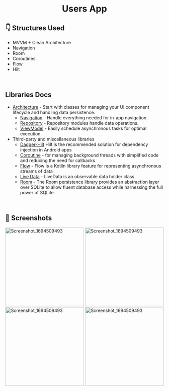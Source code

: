 # <p align="center"> Users App </p>  

## :point_down: Structures Used
- MVVM + Clean Architecture
- Navigation
- Room
- Coroutines
- Flow
- Hilt
<br>

Libraries Docs
--------------
* [Architecture][10] - Start with classes for managing your UI component lifecycle and handling data
  persistence.
  * [Navigation][14] - Handle everything needed for in-app navigation.
  * [Repository][18] - Repository modules handle data operations.
  * [ViewModel][17] - Easily schedule asynchronous tasks for optimal execution.
* Third-party and miscellaneous libraries
  * [Dagger-Hilt][93] Hilt is the recommended solution for dependency injection in Android apps
  * [Coroutine][15] - for managing background threads with simplified code and reducing the need for callbacks
  * [Flow][30] - Flow is a Kotlin library feature for representing asynchronous streams of data
  * [Live Data][94] - LiveData is an observable data holder class
  * [Room][95] - The Room persistence library provides an abstraction layer over SQLite to allow fluent database access while harnessing the full power of SQLite.
<br>

## 📸 Screenshots
<p align="center">

</p>
<img src="https://github.com/hakanozer/tukcell_kotlin_2024/assets/70448538/aba273fb-2b09-47bb-b735-d3664ae520f7" alt="Screenshot_1694509493" width="250" height="auto">
<img src="https://github.com/hakanozer/tukcell_kotlin_2024/assets/70448538/5984720e-b23e-4690-b5b6-f35061d8470d" alt="Screenshot_1694509493" width="250" height="auto">
<img src="https://github.com/hakanozer/tukcell_kotlin_2024/assets/70448538/0186c4c8-dd6e-4ce0-9bda-5974f692bbdb" alt="Screenshot_1694509493" width="250" height="auto">
<img src="https://github.com/hakanozer/tukcell_kotlin_2024/assets/70448538/f9850952-d009-4afc-a5e9-bf22a71746a8" alt="Screenshot_1694509493" width="250" height="auto">

[10]: https://developer.android.com/topic/architecture
[15]: https://developer.android.com/kotlin/coroutines
[14]: https://developer.android.com/guide/navigation
[17]: https://developer.android.com/topic/libraries/architecture/viewmodel
[18]: https://developer.android.com/jetpack/guide#fetch-data
[30]: https://developer.android.com/kotlin/flow
[93]: https://developer.android.com/training/dependency-injection/hilt-android
[94]: https://developer.android.com/topic/libraries/architecture/livedata
[95]: https://developer.android.com/training/data-storage/room
